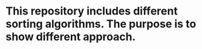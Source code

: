 # This repository includes different sorting algorithms. The purpose is to show different approach. 
